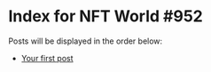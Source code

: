 # Index for NFT World #952
Posts will be displayed in the order below:

- [Your first post](./001-first.md)


